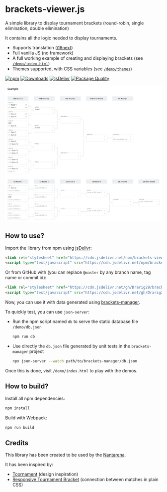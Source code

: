 # brackets-viewer.js

A simple library to display tournament brackets (round-robin, single elimination, double elimination)

It contains all the logic needed to display tournaments.

- Supports translation ([i18next](https://www.i18next.com/))
- Full vanilla JS (no framework)
- A full working example of creating and displaying brackets (see [`/demo/index.html`](demo/index.html))
- Themes supported, with CSS variables (see [`/demo/themes`](/demo/themes))

[![npm](https://img.shields.io/npm/v/brackets-viewer.svg)](https://www.npmjs.com/package/brackets-viewer)
[![Downloads](https://img.shields.io/npm/dt/brackets-viewer.svg)](https://www.npmjs.com/package/brackets-viewer)
[![jsDelivr](https://data.jsdelivr.com/v1/package/npm/brackets-viewer/badge?style=rounded)](https://www.jsdelivr.com/package/npm/brackets-viewer)
[![Package Quality](https://packagequality.com/shield/brackets-viewer.svg)](https://packagequality.com/#?package=brackets-viewer)

![Screenshot](screenshot.png)

## How to use?

Import the library from npm using [jsDelivr](https://www.jsdelivr.com/):

```html
<link rel="stylesheet" href="https://cdn.jsdelivr.net/npm/brackets-viewer/dist/brackets-viewer.min.css" />
<script type="text/javascript" src="https://cdn.jsdelivr.net/npm/brackets-viewer/dist/brackets-viewer.min.js"></script>
```

Or from GitHub with (you can replace `@master` by any branch name, tag name or commit id):

```html
<link rel="stylesheet" href="https://cdn.jsdelivr.net/gh/Drarig29/brackets-viewer.js@master/dist/brackets-viewer.min.css" />
<script type="text/javascript" src="https://cdn.jsdelivr.net/gh/Drarig29/brackets-viewer.js@master/dist/brackets-viewer.min.js"></script>
```

Now, you can use it with data generated using [brackets-manager](https://github.com/Drarig29/brackets-manager.js).

To quickly test, you can use `json-server`:

- Run the npm script named `db` to serve the static database file `/demo/db.json`

  ```bash
  npm run db
  ```

- Use directly the `db.json` file generated by unit tests in the `brackets-manager` project

  ```bash
  npx json-server --watch path/to/brackets-manager/db.json
  ```

Once this is done, visit `/demo/index.html` to play with the demos.

## How to build?

Install all npm dependencies:

```bash
npm install
```

Build with Webpack:

```bash
npm run build
```

## Credits

This library has been created to be used by the [Nantarena](https://nantarena.net/).

It has been inspired by:

- [Toornament](https://www.toornament.com/en_US/) (design inspiration)
- [Responsive Tournament Bracket](https://codepen.io/jimmyhayek/full/yJkdEB) (connection between matches in plain CSS)
